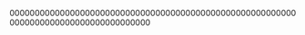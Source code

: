 
0000000000000000000000000000000000000000000000000000000000000000000000000000000000000






















